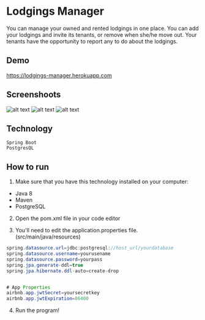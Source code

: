 # Lodgings Manager
You can manage your owned and rented lodgings in one place. You can add your lodgings and invite its tenants, or remove when she/he move out. Your tenants have the opportunity to report any to do about the lodgings.

## Demo
https://lodgings-manager.herokuapp.com

## Screenshoots
![alt text](http://www.kepfeltoltes.eu/images/2019/03/648screencapture_localhos.png)
![alt text](http://www.kepfeltoltes.eu/images/2019/03/708screencapture_localhos.png)
![alt text](http://www.kepfeltoltes.eu/images/2019/03/685screencapture_localhos.png)

## Technology
```
Spring Boot
PostgresQL
```
## How to run
1. Make sure that you have this technology installed on your computer:
- Java 8
- Maven
- PostgreSQL

2. Open the pom.xml file in your code editor

3. You'll need to edit the application.properties file. (src/main/java/resources)
```java
spring.datasource.url=jdbc:postgresql://host_url/yourdatabase
spring.datasource.username=yourusename
spring.datasource.password=yourpass
spring.jpa.generate-ddl=true
spring.jpa.hibernate.ddl-auto=create-drop


# App Properties
airbnb.app.jwtSecret=yoursecretkey
airbnb.app.jwtExpiration=86400
```
4. Run the program!


